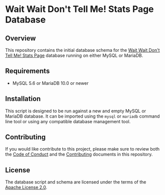# Wait Wait Don't Tell Me! Stats Page Database

## Overview

This repository contains the initial database schema for the [Wait Wait Don't Tell Me! Stats Page](https://stats.wwdt.me)
database running on either MySQL or MariaDB.

## Requirements

- MySQL 5.6 or MariaDB 10.0 or newer

## Installation

This script is designed to be run against a new and empty MySQL or MariaDB
database. It can be imported using the `mysql` or `mariadb` command line
tool or using any compatible database management tool.

## Contributing

If you would like contribute to this project, please make sure to review both
the [Code of Conduct](CODE_OF_CONDUCT.md) and the
[Contributing](CONTRIBUTING.md) documents in this repository.

## License

The database script and schema are licensed under the terms of the
[Apache License 2.0](http://www.apache.org/licenses/LICENSE-2.0).
